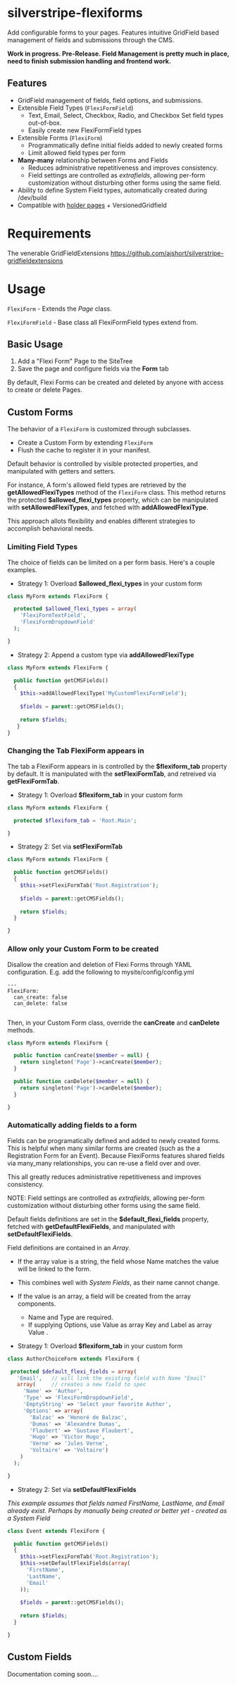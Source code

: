 silverstripe-flexiforms
=======================

Add configurable forms to your pages. Features intuitive GridField based management of fields and submissions through the CMS.

**Work in progress. Pre-Release. Field Management is pretty much in place, need to finish
submission handling and frontend work.**

Features
--------

* GridField management of fields, field options, and submissions.
* Extensible Field Types (`FlexiFormField`)
  * Text, Email, Select, Checkbox, Radio, and Checkbox Set field types out-of-box.
  * Easily create new FlexiFormField types
* Extensible Forms (`FlexiForm`)
  * Programmatically define initial fields added to newly created forms
  * Limit allowed field types per form
* **Many-many** relationship between Forms and Fields
  * Reduces administrative repetitiveness and improves consistency. 
  * Field settings are controlled as _extrafields_, allowing per-form customization without disturbing other forms using the same field.
* Ability to define System Field types, automatically created during /dev/build  
* Compatible with  [holder pages](https://github.com/briceburg/silverstripe-holderpage) + VersionedGridfield
 

Requirements
============

The venerable GridFieldExtensions https://github.com/ajshort/silverstripe-gridfieldextensions

Usage 
=====

`FlexiForm` - Extends the _Page_ class. 

`FlexiFormField` - Base class all FlexiFormField types extend from.

Basic Usage
-----------

1. Add a "Flexi Form" Page to the SiteTree
1. Save the page and configure fields via the __Form__ tab

By default, Flexi Forms can be created and deleted by anyone with access to
create or delete Pages. 


Custom Forms
------------

The behavior of a `FlexiForm` is customized through subclasses. 

* Create a Custom Form by extending `FlexiForm`
* Flush the cache to register it in your manifest.

Default behavior is controlled by visible protected properties, and 
manipulated with getters and setters. 

For instance, A form's allowed field types 
are retrieved by the **getAllowedFlexiTypes** method of the `FlexiForm` class. 
This method returns the protected **$allowed_flexi_types** property, which 
can be manipulated with **setAllowedFlexiTypes**, and fetched with
**addAllowedFlexiType**.

This approach allots flexibility and enables different strategies to accomplish 
behavioral needs.


### Limiting Field Types

The choice of fields can be limited on a per form basis. Here's a couple examples. 

* Strategy 1: Overload **$allowed_flexi_types** in your custom form

```php
class MyForm extends FlexiForm {

  protected $allowed_flexi_types = array(
    'FlexiFormTextField',
    'FlexiFormDropdownField'
  );

}
```

* Strategy 2: Append a custom type via **addAllowedFlexiType**

```php
class MyForm extends FlexiForm {

  public function getCMSFields()
  {
    $this->addAllowedFlexiType('MyCustomFlexiFormField');
    
    $fields = parent::getCMSFields();
    
    return $fields;
   }
}
```

### Changing the Tab FlexiForm appears in

The tab a FlexiForm appears in is controlled by  the **$flexiform_tab** property 
by default. It is manipulated with the **setFlexiFormTab**, and retreived via
**getFlexiFormTab**.


* Strategy 1: Overload **$flexiform_tab** in your custom form

```php
class MyForm extends FlexiForm {

  protected $flexiform_tab = 'Root.Main';

}
```

* Strategy 2: Set via  **setFlexiFormTab** 

```php
class MyForm extends FlexiForm {

  public function getCMSFields()
  {
    $this->setFlexiFormTab('Root.Registration');
    
    $fields = parent::getCMSFields();
    
    return $fields;
  }

}
```

### Allow only your Custom Form to be created


Disallow the creation and deletion of Flexi Forms through YAML 
configuration. E.g. add the following to mysite/config/config.yml

```
---
FlexiForm:
  can_create: false
  can_delete: false
  
```

Then, in your Custom Form class, override the **canCreate** and **canDelete**
methods.

```php
class MyForm extends FlexiForm {

  public function canCreate($member = null) {
    return singleton('Page')->canCreate($member);
  }

  public function canDelete($member = null) {
    return singleton('Page')->canDelete($member);
  }

}

```
 
### Automatically adding fields to a form

Fields can be programatically defined and added to newly created forms. This
is helpful when many similar forms are created (such as the a Registration
Form for an Event). Because FlexiForms features shared fields via many_many 
relationships, you can re-use a field over and over.


This all greatly reduces administrative repetitiveness and improves
consistency.


NOTE: Field settings are controlled as _extrafields_, allowing per-form 
customization without disturbing other forms using the same field.


Default fields definitions are set in the **$default_flexi_fields** property,
fetched with **getDefaultFlexiFields**, and manipulated with **setDefaultFlexiFields**.

Field definitions are contained in an _Array_. 

* If the array value is a string, the field whose Name matches the value will
be linked to the form. 
 * This combines well with _System Fields_, as their name cannot change.
 
* If the value is an array, a field will be created from the array components.
  * Name and Type are required. 
  * If supplying Options, use Value as array Key and Label as array Value .
  

* Strategy 1: Overload **$flexiform_tab** in your custom form

```php
class AuthorChoiceForm extends FlexiForm {

 protected $default_flexi_fields = array(
   'Email',   // will link the existing field with Name "Email"
   array(     // creates a new field to spec
     'Name' => 'Author',
     'Type' => 'FlexiFormDropdownField',
     'EmptyString' => 'Select your favorite Author',
     'Options' => array(
       'Balzac' => 'Honoré de Balzac',
       'Dumas' => 'Alexandre Dumas',
       'Flaubert' => 'Gustave Flaubert',
       'Hugo' => 'Victor Hugo',
       'Verne' => 'Jules Verne',
       'Voltaire' => 'Voltaire')
    )
  );

}
```

* Strategy 2: Set via  **setDefaultFlexiFields** 


_This example assumes that fields named FirstName, LastName, and Email 
already exist. Perhaps by manually being created or better yet - created
as a System Field_

```php
class Event extends FlexiForm {

  public function getCMSFields()
  {
    $this->setFlexiFormTab('Root.Registration');
    $this->setDefaultFlexiFields(array(
      'FirstName',
      'LastName',
      'Email'
    ));
    
    $fields = parent::getCMSFields();
    
    return $fields;
  }

}
```

  
Custom Fields
-------------

Documentation coming soon....

  
  
